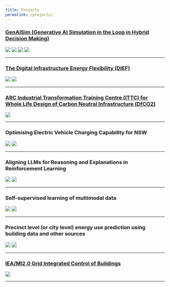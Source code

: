 ```yaml
---
title: Projects
permalink: /projects/
---
```


### [GenAISim (Generative AI Simulation in the Loop in Hybrid Decision Making)](https://www.admscentre.org.au/genaisim-simulation-in-the-loop-for-multi-stakeholder-interactions-with-generative-agents/)

<div class="project-snippets">
  <img src="{{site.baseurl}}/img/cruise new_share_Defense_Expo/Slide6.jpg"/>
  <img src="{{site.baseurl}}/img/cruise new_share_Defense_Expo/Slide7.jpg"/>
  <img src="{{site.baseurl}}/img/urban_expo_nov2024/3llm4.jpg"/>
  <img src="{{site.baseurl}}/img/urban_expo/animation.gif"/>
</div>

<hr>

### [The Digital Infrastructure Energy Flexibility (DIEF)](https://www.csiro.au/en/news/All/News/2023/August/Smart-buildings-project-to-cut-emissions-and-electricity-costs-in-NSW)

<div class="project-snippets">
  <img src="{{site.baseurl}}/img/urban_expo_nov2024/4energy5.jpg"/>
  <img src="{{site.baseurl}}/img/urban_expo_nov2024/4energy6.jpg"/>
</div>

<hr>

### [ARC Industrial Transformation Training Centre (ITTC) for Whole Life Design of Carbon Neutral Infrastructure (DfCO2)](https://dfco2.org.au/program_4/)

<div class="project-snippets">
  <img src="{{site.baseurl}}/img/Slide Deck_Page_09_Image_0001.jpg"/>
</div>

<hr>

### Optimising Electric Vehicle Charging Capability for NSW

<div class="project-snippets">
  <img src="{{site.baseurl}}/img/urban_expo_nov2024/4energy8.jpg"/>
  <a href="{{site.baseurl}}/ev_project.html"><img src="{{site.baseurl}}/img/ev_demo.png"/></a>
</div>

<hr>

### Aligning LLMs for Reasoning and Explanations in Reinforcement Learning

<div class="project-snippets">
  <img src="{{site.baseurl}}/img/cruise new_share_Defense_Expo/Slide9.jpg"/>
  <img src="{{site.baseurl}}/images/publications/emac_plus.png"/>
</div>

<hr>

### Self-supervised learning of multimodal data

<div class="project-snippets">
  <img src="{{site.baseurl}}/img/cruise new_share_Defense_Expo/Slide12.jpg"/>
  <img src="{{site.baseurl}}/images/publications/bisecle.png"/>
</div>

<hr>

### Precinct level (or city level) energy use prediction using building data and other sources

<div class="project-snippets">
  <img src="{{site.baseurl}}/img/urban_expo_nov2024/4energy1.jpg"/>
  <img src="{{site.baseurl}}/img/urban_expo_nov2024/4energy2.jpg"/>
</div>

<hr>

### [IEA/MI2.0 Grid Integrated Control of Buildings](https://research.csiro.au/dch/projects/icirn/)

<div class="project-snippets">
  <img src="{{site.baseurl}}/img/Slide Deck_Page_08_Image_0001.jpg"/>
</div>

<hr>